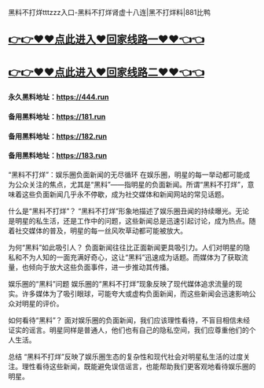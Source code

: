 黑料不打烊tttzzz入口-黑料不打烊肾虚十八连|黑不打烊料|881比鸭

## [👉👉♥♥点此进入♥回家线路一♥♥👈👈](https://unpkg.com/182run/index.html)
## [👉👉♥♥点此进入♥回家线路二♥♥👈👈](https://unpkg.com/182-1run/index.html)

#### 永久黑料地址：https://444.run
#### 备用黑料地址：https://181.run
#### 备用黑料地址：https://182.run
#### 备用黑料地址：https://183.run


“黑料不打烊”：娱乐圈负面新闻的无尽循环
在娱乐圈，明星的每一举动都可能成为公众关注的焦点，尤其是“黑料”——指明星的负面新闻。所谓“黑料不打烊”，意味着这些负面新闻几乎永不停歇，成为社交媒体和新闻网站的常见话题。

什么是“黑料不打烊”？
“黑料不打烊”形象地描述了娱乐圈丑闻的持续曝光。无论是明星的私生活，还是工作中的问题，这些新闻总是迅速引起讨论，成为热点。随着社交媒体的普及，明星的每一丝风吹草动都可能被放大。

为何“黑料”如此吸引人？
负面新闻往往比正面新闻更具吸引力。人们对明星的隐私和不为人知的一面充满好奇心，这让“黑料”迅速成为话题。而媒体为了获取流量，也倾向于放大这些负面事件，进一步推动其传播。

娱乐圈的“黑料”问题
娱乐圈的“黑料不打烊”现象反映了现代媒体追求流量的现实。许多媒体为了吸引眼球，可能夸大或虚构负面新闻，而这些新闻会迅速影响公众对明星的评价。

如何看待“黑料”？
面对娱乐圈的负面新闻，我们应该理性看待，不盲目相信未经证实的谣言。明星同样是普通人，他们也有自己的隐私空间，我们应尊重他们的个人生活。

总结
“黑料不打烊”反映了娱乐圈生态的复杂性和现代社会对明星私生活的过度关注。理性看待这些新闻，既能避免误信谣言，也能帮助我们更客观地看待娱乐圈的明星。


